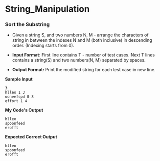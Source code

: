 # String_Manipulation
### Sort the Substring

* Given a string S, and two numbers N, M - arrange the characters of string in between the indexes N and M (both inclusive) in descending order. (Indexing starts from 0).

* **Input Format:**
First line contains T - number of test cases.
Next T lines contains a string(S) and two numbers(N, M) separated by spaces.

* **Output Format:**
Print the modified string for each test case in new line.


 **Sample Input**
```
3
hlleo 1 3
ooneefspd 0 8
effort 1 4
```
 **My Code's Output**
```
hlleo
spoonfeed
erofft
```
 **Expected Correct Output**
```
hlleo
spoonfeed
erofft
```
